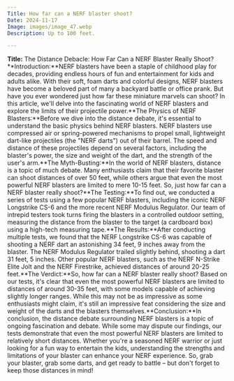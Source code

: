 ```yaml
---
Title: How far can a NERF blaster shoot?
Date: 2024-11-17
Image: images/image_47.webp
Description: Up to 100 feet. 

---
```


**Title:** The Distance Debacle: How Far Can a NERF Blaster Really Shoot?**Introduction:**NERF blasters have been a staple of childhood play for decades, providing endless hours of fun and entertainment for kids and adults alike. With their soft, foam darts and colorful designs, NERF blasters have become a beloved part of many a backyard battle or office prank. But have you ever wondered just how far these miniature marvels can shoot? In this article, we'll delve into the fascinating world of NERF blasters and explore the limits of their projectile power.**The Physics of NERF Blasters:**Before we dive into the distance debate, it's essential to understand the basic physics behind NERF blasters. NERF blasters use compressed air or spring-powered mechanisms to propel small, lightweight dart-like projectiles (the "NERF darts") out of their barrel. The speed and distance of these projectiles depend on several factors, including the blaster's power, the size and weight of the dart, and the strength of the user's arm.**The Myth-Busting:**In the world of NERF blasters, distance is a topic of much debate. Many enthusiasts claim that their favorite blaster can shoot distances of over 50 feet, while others argue that even the most powerful NERF blasters are limited to mere 10-15 feet. So, just how far can a NERF blaster really shoot?**The Testing:**To find out, we conducted a series of tests using a few popular NERF blasters, including the iconic NERF Longstrike CS-6 and the more recent NERF Modulus Regulator. Our team of intrepid testers took turns firing the blasters in a controlled outdoor setting, measuring the distance from the blaster to the target (a cardboard box) using a high-tech measuring tape.**The Results:**After conducting multiple tests, we found that the NERF Longstrike CS-6 was capable of shooting a NERF dart an astonishing 34 feet, 9 inches away from the blaster. The NERF Modulus Regulator trailed slightly behind, shooting a dart 31 feet, 5 inches. Other popular NERF blasters, such as the NERF N-Strike Elite Jolt and the NERF Firestrike, achieved distances of around 20-25 feet.**The Verdict:**So, how far can a NERF blaster really shoot? Based on our tests, it's clear that even the most powerful NERF blasters are limited to distances of around 30-35 feet, with some models capable of achieving slightly longer ranges. While this may not be as impressive as some enthusiasts might claim, it's still an impressive feat considering the size and weight of the darts and the blasters themselves.**Conclusion:**In conclusion, the distance debate surrounding NERF blasters is a topic of ongoing fascination and debate. While some may dispute our findings, our tests demonstrate that even the most powerful NERF blasters are limited to relatively short distances. Whether you're a seasoned NERF warrior or just looking for a fun way to entertain the kids, understanding the strengths and limitations of your blaster can enhance your NERF experience. So, grab your blaster, grab some darts, and get ready to battle – but don't forget to keep those distances in mind! 
